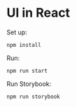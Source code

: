 # UI in React

Set up:

```
npm install
```

Run:

```
npm run start
```

Run Storybook:

```
npm run storybook
```
